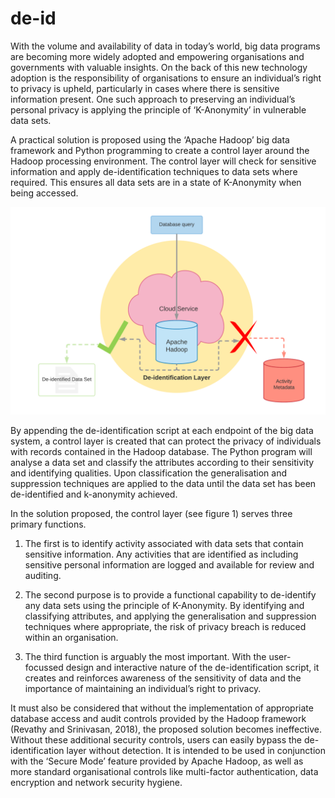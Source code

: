 # de-id

With the volume and availability of data in today’s world, big data programs are becoming more widely adopted and empowering organisations and governments with valuable insights. On the back of this new technology adoption is the responsibility of organisations to ensure an individual’s right to privacy is upheld, particularly in cases where there is sensitive information present. One such approach to preserving an individual’s personal privacy is applying the principle of ‘K-Anonymity’ in vulnerable data sets.

A practical solution is proposed using the ‘Apache Hadoop’ big data framework and Python programming to create a control layer around the Hadoop processing environment. The control layer will check for sensitive information and apply de-identification techniques to data sets where required. This ensures all data sets are in a state of K-Anonymity when being accessed.

![Figure 1 - de-identification control layer](https://github.com/milhou5/de-id/blob/master/Figure1_de-id-control.png)

By appending the de-identification script at each endpoint of the big data system, a control layer is created that can protect the privacy of individuals with records contained in the Hadoop database. The Python program will analyse a data set and classify the attributes according to their sensitivity and identifying qualities. Upon classification the generalisation and suppression techniques are applied to the data until the data set has been de-identified and k-anonymity achieved.

In the solution proposed, the control layer (see figure 1) serves three primary functions. 

1. The first is to identify activity associated with data sets that contain sensitive information. Any activities that are identified as including sensitive personal information are logged and available for review and auditing.

1. The second purpose is to provide a functional capability to de-identify any data sets using the principle of K-Anonymity. By identifying and classifying attributes, and applying the generalisation and suppression techniques where appropriate, the risk of privacy breach is reduced within an organisation.

1. The third function is arguably the most important. With the user-focussed design and interactive nature of the de-identification script, it creates and reinforces awareness of the sensitivity of data and the importance of maintaining an individual’s right to privacy.

It must also be considered that without the implementation of appropriate database access and audit controls provided by the Hadoop framework (Revathy and Srinivasan, 2018), the proposed solution becomes ineffective. Without these additional security controls, users can easily bypass the de-identification layer without detection. It is intended to be used in conjunction with the ‘Secure Mode’ feature provided by Apache Hadoop, as well as more standard organisational controls like multi-factor authentication, data encryption and network security hygiene.

